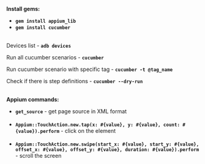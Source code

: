**Install gems:**
- **`gem install appium_lib`**
- **`gem install cucumber`**<br /><br />

Devices list - **`adb devices`**

Run all cucumber scenarios - **`cucumber`**<br />

Run cucumber scenario with specific tag - **`cucumber -t @tag_name`**<br />

Check if there is step definitions - **`cucumber --dry-run`**<br /><br />


**Appium commands:**
- **`get_source`** - get page source in XML format<br /><br />
- **`Appium::TouchAction.new.tap(x: #{value}, y: #{value}, count: #{value}).perform`** - click on the element<br /><br />
- **`Appium::TouchAction.new.swipe(start_x: #{value}, start_y: #{value}, offset_x: #{value}, offset_y: #{value}, duration: #{value}).perform`** - scroll the screen<br /><br />
